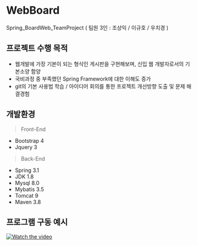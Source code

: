 # WebBoard
Spring_BoardWeb_TeamProject ( 팀원 3인 : 조상익 / 이규호 / 우치경 )


## 프로젝트 수행 목적 
- 웹개발에 가장 기본이 되는 형식인 게시판을 구현해보며, 신입 웹 개발자로서의 기본소양 함양
- 국비과정 중 부족했던 Spring Framework에 대한 이해도 증가
- git의 기본 사용법 학습 / 아이디어 회의를 통한 프로젝트 개선방향 도출 및 문제 해결경험

## 개발환경
> Front-End
- Bootstrap 4
- Jquery 3

> Back-End
- Spring 3.1
- JDK 1.8
- Mysql 8.0 
- Mybatis 3.5
- Tomcat 9
- Maven 3.8 

## 프로그램 구동 예시
[![Watch the video](https://img.youtube.com/vi/VBBJe7n8v6s/maxresdefault.jpg)](https://www.youtube.com/watch?v=vx2SSyT5v4c)
